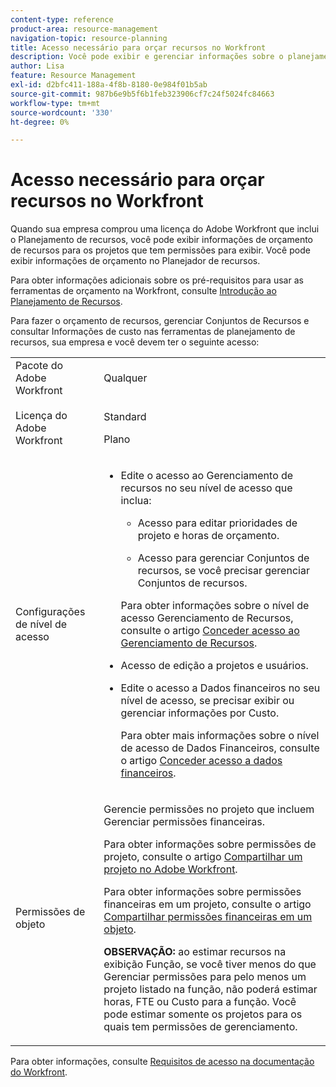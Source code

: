 ```yaml
---
content-type: reference
product-area: resource-management
navigation-topic: resource-planning
title: Acesso necessário para orçar recursos no Workfront
description: Você pode exibir e gerenciar informações sobre o planejamento de recursos para os projetos que você tem acesso para exibir quando tem determinadas configurações de nível de acesso e as permissões para seus itens de trabalho, usuários, funções de trabalho e equipes.
author: Lisa
feature: Resource Management
exl-id: d2bfc411-188a-4f8b-8180-0e984f01b5ab
source-git-commit: 987b6e9b5f6b1feb323906cf7c24f5024fc84663
workflow-type: tm+mt
source-wordcount: '330'
ht-degree: 0%

---
```


# Acesso necessário para orçar recursos no Workfront

<!--
<div data-mc-conditions="QuicksilverOrClassic.Draft mode">
<p><b>(LINKED TO PRODUCT</b>: This is also linked to the product, in two different tooltips in the RP:</p>
<p>- the tooltip for the View-only mode of the Budgeted Hours boxes. You gave this link to Vazgen and the team for the tooltip and documented this in this sheet:https://docs.google.com/spreadsheets/d/1zKjNVw_TyfQ474jbY7JorSWTkptMNb5RFCck2IficYs/edit#gid=0</p>
<p>- Also in the tooltip from this issue: https://hub.workfront.com/issue/view?ID=5ca708d00024a39e58b5dbeaceb00939)</p>
<p>This might need to be moved to Resource Management overview and title needs to be changed to "Acces needed to manage resources" when the res manager prerequisite will drop for resource scheduling and the field goes away.</p>
<p>This should be linked from Planning in the Resource Planner - in the Budgeting Resources in the RP area)</p>
</div>
-->

Quando sua empresa comprou uma licença do Adobe Workfront que inclui o Planejamento de recursos, você pode exibir informações de orçamento de recursos para os projetos que tem permissões para exibir. Você pode exibir informações de orçamento no Planejador de recursos.

Para obter informações adicionais sobre os pré-requisitos para usar as ferramentas de orçamento na Workfront, consulte [Introdução ao Planejamento de Recursos](../../resource-mgmt/resource-planning/get-started-resource-planning.md).

Para fazer o orçamento de recursos, gerenciar Conjuntos de Recursos e consultar Informações de custo nas ferramentas de planejamento de recursos, sua empresa e você devem ter o seguinte acesso:

<table style="table-layout:auto"> 
 <col> 
 <col> 
 <tbody> 
  <tr> 
   <td>Pacote do Adobe Workfront</td> 
   <td><p>Qualquer</p></td> 
  </tr> 
  <tr> 
   <td>Licença do Adobe Workfront</td> 
   <td><p>Standard</p>
       <p>Plano</p></td>
  </tr>  
  <tr> 
   <td role="rowheader">Configurações de nível de acesso</td> 
   <td> 
    <ul> 
     <li> <p>Edite o acesso ao Gerenciamento de recursos no seu nível de acesso que inclua:</p> 
      <ul> 
       <li> <p>Acesso para editar prioridades de projeto e horas de orçamento. </p> </li> 
       <li> <p>Acesso para gerenciar Conjuntos de recursos, se você precisar gerenciar Conjuntos de recursos.</p> </li> 
      </ul> <p>Para obter informações sobre o nível de acesso Gerenciamento de Recursos, consulte o artigo <a href="../../administration-and-setup/add-users/configure-and-grant-access/grant-access-resource-management.md" class="MCXref xref">Conceder acesso ao Gerenciamento de Recursos</a>.</p> </li> 
     <li> <p>Acesso de edição a projetos e usuários. </p> </li> 
     <li> <p> Edite o acesso a Dados financeiros no seu nível de acesso, se precisar exibir ou gerenciar informações por Custo.</p> <p>Para obter mais informações sobre o nível de acesso de Dados Financeiros, consulte o artigo <a href="../../administration-and-setup/add-users/configure-and-grant-access/grant-access-financial.md" class="MCXref xref">Conceder acesso a dados financeiros</a>.</p> </li> 
    </ul> 
   </td> 
  </tr> 
  <tr> 
   <td role="rowheader">Permissões de objeto</td> 
   <td> <p>Gerencie permissões no projeto que incluem Gerenciar permissões financeiras.</p> <p>Para obter informações sobre permissões de projeto, consulte o artigo <a href="../../workfront-basics/grant-and-request-access-to-objects/share-a-project.md" class="MCXref xref">Compartilhar um projeto no Adobe Workfront</a>.</p> <p>Para obter informações sobre permissões financeiras em um projeto, consulte o artigo <a href="../../workfront-basics/grant-and-request-access-to-objects/share-financial-permissions-object.md"><a href="../../workfront-basics/grant-and-request-access-to-objects/share-financial-permissions-object.md" class="MCXref xref">Compartilhar permissões financeiras em um objeto</a></a>.</p>

<p><b>OBSERVAÇÃO:</b> ao estimar recursos na exibição Função, se você tiver menos do que Gerenciar permissões para pelo menos um projeto listado na função, não poderá estimar horas, FTE ou Custo para a função. Você pode estimar somente os projetos para os quais tem permissões de gerenciamento.</p> </td> 
  </tr> 
 </tbody> 
</table>

Para obter informações, consulte [Requisitos de acesso na documentação do Workfront](/help/quicksilver/administration-and-setup/add-users/access-levels-and-object-permissions/access-level-requirements-in-documentation.md).
